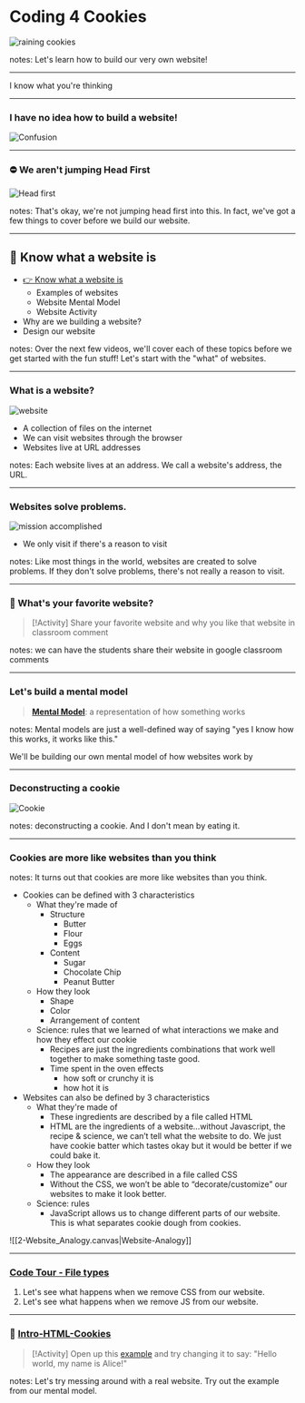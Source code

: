 # Coding 4 Cookies 

![raining cookies](https://media.giphy.com/media/yFYioeSeCa99YF9Ucj/giphy.gif)

notes:
Let's learn how to build our very own website!

---

I know what you're thinking

---

### I have no idea how to build a website!
![Confusion](https://media.giphy.com/media/pWdckHaBKYGZHKbxs6/giphy.gif)

---
### ⛔ We aren't jumping Head First

![Head first](https://media.giphy.com/media/oGsCtcD0gLvSE/giphy.gif)

notes:
That's okay, we're not jumping head first into this. In fact, we've got a few things to cover before we build our website.

---
## 📍 Know what a website is
- [👉 Know what a website is]()
	- Examples of websites 
	- Website Mental Model
	- Website Activity
- Why are we building a website?
- Design our website

notes:
Over the next few videos, we'll cover each of these topics before we get started with the fun stuff!
Let's start with the "what" of websites.

---
### What is a website?

![website](https://media.giphy.com/media/SpopD7IQN2gK3qN4jS/giphy.gif)

- A collection of files on the internet
- We can visit websites through the browser
- Websites live at URL addresses

notes:
Each website lives at an address. We call a website's address, the URL.

---

 ### Websites solve problems.

![mission accomplished](https://media.giphy.com/media/12e5dX36aMp2Ba/giphy.gif)

- We only visit if there's a reason to visit

notes:
Like most things in the world, websites are created to solve problems. If they don't solve problems, there's not really a reason to visit.

---

### 🎯 What's your favorite website?

> [!Activity] 
> Share your favorite website and why you like that website in classroom comment

notes: we can have the students share their website in google classroom comments

---
### Let's build a mental model

> **[Mental Model](https://jamesclear.com/mental-models#:~:text=The%20phrase%20%E2%80%9Cmental%20model%E2%80%9D%20is,understand%20how%20the%20economy%20works.)**: a representation of how something works

notes:
Mental models are just a well-defined way of saying "yes I know how this works, it works like this." 

We'll be building our own mental model of how websites work by 

---

### Deconstructing a cookie
![Cookie](https://media.giphy.com/media/bAlYQOugzX9sY/giphy.gif)

notes:
deconstructing a cookie. And I don't mean by eating it.

---
### Cookies are more like websites than you think

notes:
It turns out that cookies are more like websites than you think.

- Cookies can be defined with 3 characteristics
	- What they're made of
		- Structure
			- Butter
			- Flour
			- Eggs
		- Content
			- Sugar
			- Chocolate Chip
			- Peanut Butter
	- How they look
		- Shape
		- Color
		- Arrangement of content
	- Science: rules that we learned of what interactions we make and how they effect our cookie
		- Recipes are just the ingredients combinations that work well together to make something taste good.
		- Time spent in the oven effects
			- how soft or crunchy it is
			- how hot it is
- Websites can also be defined by 3 characteristics
	- What they're made of
		- These ingredients are described by a file called HTML
		- HTML are the ingredients of a website…without Javascript, the recipe & science, we can’t tell what the website to do. We just have cookie batter which tastes okay but it would be better if we could bake it.
	- How they look
		- The appearance are described in a file called CSS
		- Without the CSS, we won’t be able to “decorate/customize” our websites to make it look better.
	- Science: rules
		- JavaScript allows us to change different parts of our website. This is what separates cookie dough from cookies.

![[2-Website_Analogy.canvas|Website-Analogy]]

---

### [Code Tour - File types](https://replit.com/@HigginsCodes/Web-C4C#index.html)

1. Let's see what happens when we remove CSS from our website.
2. Let's see what happens when we remove JS from our website.

---
### 🎯 [Intro-HTML-Cookies](https://codepen.io/totally-not-frito-lays/pen/dyamGaz)

> [!Activity] 
> Open up this [example](https://codepen.io/totally-not-frito-lays/pen/dyamGaz) and try changing it to say: "Hello world, my name is Alice!"

notes:
Let's try messing around with a real website. Try out the example from our mental model.
